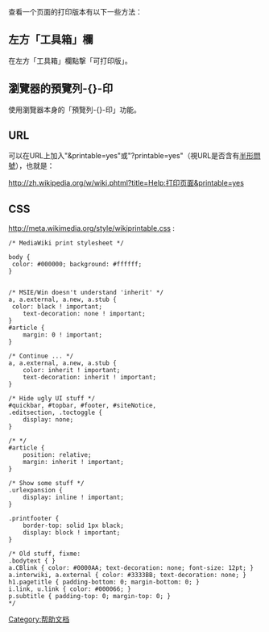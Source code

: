 查看一个页面的打印版本有以下一些方法：

## 左方「工具箱」欄

在左方「工具箱」欄點撃「可打印版」。

## 瀏覽器的預覽列-{}-印

使用瀏覽器本身的「預覽列-{}-印」功能。

## URL

可以在URL上加入"\&printable=yes"或"?printable=yes"（視URL是否含有[半形](../Page/半形.md "wikilink")[問號](../Page/問號.md "wikilink")），也就是：

<http://zh.wikipedia.org/w/wiki.phtml?title=Help:打印页面&printable=yes>

## CSS

<http://meta.wikimedia.org/style/wikiprintable.css> :

    /* MediaWiki print stylesheet */

    body {
     color: #000000; background: #ffffff;
    }


    /* MSIE/Win doesn't understand 'inherit' */
    a, a.external, a.new, a.stub {
     color: black ! important;
        text-decoration: none ! important;
    }
    #article {
        margin: 0 ! important;
    }

    /* Continue ... */
    a, a.external, a.new, a.stub {
        color: inherit ! important;
        text-decoration: inherit ! important;
    }

    /* Hide ugly UI stuff */
    #quickbar, #topbar, #footer, #siteNotice,
    .editsection, .toctoggle {
        display: none;
    }

    /* */
    #article {
        position: relative;
        margin: inherit ! important;
    }

    /* Show some stuff */
    .urlexpansion {
        display: inline ! important;
    }

    .printfooter {
        border-top: solid 1px black;
        display: block ! important;
    }

    /* Old stuff, fixme:
    .bodytext { }
    a.CBlink { color: #0000AA; text-decoration: none; font-size: 12pt; }
    a.interwiki, a.external { color: #3333BB; text-decoration: none; }
    h1.pagetitle { padding-bottom: 0; margin-bottom: 0; }
    i.link, u.link { color: #000066; }
    p.subtitle { padding-top: 0; margin-top: 0; }
    */

[Category:帮助文档](https://zh.wikipedia.org/wiki/Category:帮助文档 "wikilink")